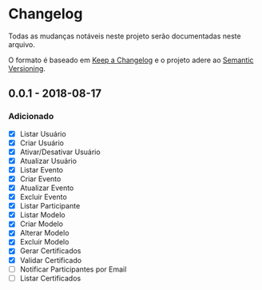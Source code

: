 # Changelog
Todas as mudanças notáveis ​​neste projeto serão documentadas neste arquivo.

O formato é baseado em [Keep a Changelog](http://keepachangelog.com/en/1.0.0/)
e o projeto adere ao [Semantic Versioning](http://semver.org/spec/v2.0.0.html).

## 0.0.1 - 2018-08-17
### Adicionado
- [x] Listar Usuário
- [x] Criar Usuário
- [x] Ativar/Desativar Usuário
- [x] Atualizar Usuário
- [x] Listar Evento
- [x] Criar Evento
- [x] Atualizar Evento
- [x] Excluir Evento
- [x] Listar Participante
- [x] Listar Modelo
- [x] Criar Modelo
- [x] Alterar Modelo
- [x] Excluir Modelo
- [x] Gerar Certificados
- [x] Validar Certificado
- [ ] Notificar Participantes por Email
- [ ] Listar Certificados